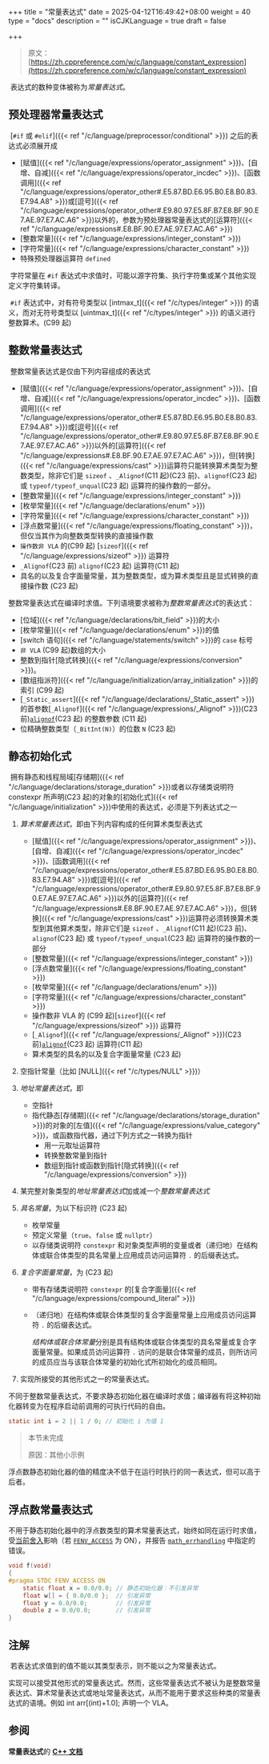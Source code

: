 +++
title = "常量表达式"
date = 2025-04-12T16:49:42+08:00
weight = 40
type = "docs"
description = ""
isCJKLanguage = true
draft = false

+++

> 原文：[https://zh.cppreference.com/w/c/language/constant_expression](https://zh.cppreference.com/w/c/language/constant_expression)

​	表达式的数种变体被称为*常量表达式*。

## 预处理器常量表达式

​	[`#if` 或 `#elif`]({{< ref "/c/language/preprocessor/conditional" >}}) 之后的表达式必须展开成

- [赋值]({{< ref "/c/language/expressions/operator_assignment" >}})、[自增、自减]({{< ref "/c/language/expressions/operator_incdec" >}})、[函数调用]({{< ref "/c/language/expressions/operator_other#.E5.87.BD.E6.95.B0.E8.B0.83.E7.94.A8" >}})或[逗号]({{< ref "/c/language/expressions/operator_other#.E9.80.97.E5.8F.B7.E8.BF.90.E7.AE.97.E7.AC.A6" >}})以外的，参数为预处理器常量表达式的[运算符]({{< ref "/c/language/expressions#.E8.BF.90.E7.AE.97.E7.AC.A6" >}})
- [整数常量]({{< ref "/c/language/expressions/integer_constant" >}})
- [字符常量]({{< ref "/c/language/expressions/character_constant" >}})
- 特殊预处理器运算符 `defined`

​	字符常量在 `#if` 表达式中求值时，可能以源字符集、执行字符集或某个其他实现定义字符集转译。

​	`#if` 表达式中，对有符号类型以 [intmax_t]({{< ref "/c/types/integer" >}}) 的语义，而对无符号类型以 [uintmax_t]({{< ref "/c/types/integer" >}}) 的语义进行整数算术。(C99 起)

## 整数常量表达式

​	整数常量表达式是仅由下列内容组成的表达式

- [赋值]({{< ref "/c/language/expressions/operator_assignment" >}})、[自增、自减]({{< ref "/c/language/expressions/operator_incdec" >}})、[函数调用]({{< ref "/c/language/expressions/operator_other#.E5.87.BD.E6.95.B0.E8.B0.83.E7.94.A8" >}})或[逗号]({{< ref "/c/language/expressions/operator_other#.E9.80.97.E5.8F.B7.E8.BF.90.E7.AE.97.E7.AC.A6" >}})以外的[运算符]({{< ref "/c/language/expressions#.E8.BF.90.E7.AE.97.E7.AC.A6" >}})，但[转换]({{< ref "/c/language/expressions/cast" >}})运算符只能转换算术类型为整数类型，除非它们是 `sizeof` 、`_Alignof`(C11 起)(C23 前)、`alignof`(C23 起) 或 `typeof/typeof_unqual`(C23 起) 运算符的操作数的一部分。
- [整数常量]({{< ref "/c/language/expressions/integer_constant" >}})
- [枚举常量]({{< ref "/c/language/declarations/enum" >}})
- [字符常量]({{< ref "/c/language/expressions/character_constant" >}})
- [浮点数常量]({{< ref "/c/language/expressions/floating_constant" >}})，但仅当其作为向整数类型转换的直接操作数
- `操作数非 VLA` 的(C99 起) [`sizeof`]({{< ref "/c/language/expressions/sizeof" >}}) 运算符
- `_Alignof`(C23 前) `alignof`(C23 起) 运算符(C11 起)
- 具名的以及复合字面量常量，其为整数类型，或为算术类型且是显式转换的直接操作数 (C23 起)

​	整数常量表达式在编译时求值。下列语境要求被称为*整数常量表达式* ﻿的表达式：

- [位域]({{< ref "/c/language/declarations/bit_field" >}})的大小
- [枚举常量]({{< ref "/c/language/declarations/enum" >}})的值
- [switch 语句]({{< ref "/c/language/statements/switch" >}})的 `case` 标号
- `非 VLA` (C99 起)数组的大小
- 整数到指针[隐式转换]({{< ref "/c/language/expressions/conversion" >}})。
- [数组指派符]({{< ref "/c/language/initialization/array_initialization" >}})的索引 (C99 起)
- [`_Static_assert`]({{< ref "/c/language/declarations/_Static_assert" >}}) 的首参数[`_Alignof`]({{< ref "/c/language/expressions/_Alignof" >}})(C23 前)[`alignof`](https://zh.cppreference.com/w/c/language/alignof)(C23 起) 的整数参数 (C11 起)
- 位精确整数类型（`_BitInt(N)`）的位数 `N`  (C23 起)

## 静态初始化式

​	拥有静态和线程局域[存储期]({{< ref "/c/language/declarations/storage_duration" >}})或者以存储类说明符 constexpr 所声明(C23 起)的对象的[初始化式]({{< ref "/c/language/initialization" >}})中使用的表达式，必须是下列表达式之一

1) *算术常量表达式*，即由下列内容构成的任何算术类型表达式
   - [赋值]({{< ref "/c/language/expressions/operator_assignment" >}})、[自增、自减]({{< ref "/c/language/expressions/operator_incdec" >}})、[函数调用]({{< ref "/c/language/expressions/operator_other#.E5.87.BD.E6.95.B0.E8.B0.83.E7.94.A8" >}})或[逗号]({{< ref "/c/language/expressions/operator_other#.E9.80.97.E5.8F.B7.E8.BF.90.E7.AE.97.E7.AC.A6" >}})以外的[运算符]({{< ref "/c/language/expressions#.E8.BF.90.E7.AE.97.E7.AC.A6" >}})，但[转换]({{< ref "/c/language/expressions/cast" >}})运算符必须转换算术类型到其他算术类型，除非它们是 `sizeof` 、`_Alignof`(C11 起)(C23 前)、`alignof`(C23 起) 或 `typeof/typeof_unqual`(C23 起) 运算符的操作数的一部分
   - [整数常量]({{< ref "/c/language/expressions/integer_constant" >}})
   - [浮点数常量]({{< ref "/c/language/expressions/floating_constant" >}})
   - [枚举常量]({{< ref "/c/language/declarations/enum" >}})
   - [字符常量]({{< ref "/c/language/expressions/character_constant" >}})
   - 操作数非 VLA 的 (C99 起)[`sizeof`]({{< ref "/c/language/expressions/sizeof" >}}) 运算符
   - [`_Alignof`]({{< ref "/c/language/expressions/_Alignof" >}})(C23 前)[`alignof`](https://zh.cppreference.com/w/c/language/alignof)(C23 起) 运算符(C11 起)
   - 算术类型的具名的以及复合字面量常量 (C23 起)



2) 空指针常量（比如 [NULL]({{< ref "/c/types/NULL" >}})）
3) *地址常量表达式*，即
   - 空指针
   - 指代静态[存储期]({{< ref "/c/language/declarations/storage_duration" >}})的对象的[左值]({{< ref "/c/language/expressions/value_category" >}})，或函数指代器，通过下列方式之一转换为指针
     - 用一元取址运算符
     - 转换整数常量到指针
     - 数组到指针或函数到指针[隐式转换]({{< ref "/c/language/expressions/conversion" >}})

4. 某完整对象类型的*地址常量表达式*加或减一个*整数常量表达式*

5. *具名常量*，为以下标识符  (C23 起)

   - 枚举常量
   - 预定义常量（`true`、`false` 或 `nullptr`）
   - 以存储类说明符 `constexpr` 和对象类型声明的变量或者（递归地）在结构体或联合体类型的具名常量上应用成员访问运算符 `.` 的后缀表达式。

6. *复合字面量常量*，为 (C23 起)

   - 带有存储类说明符 `constexpr` 的[复合字面量]({{< ref "/c/language/expressions/compound_literal" >}})

   - （递归地）在结构体或联合体类型的复合字面量常量上应用成员访问运算符 `.` 的后缀表达式。

     *结构体或联合体常量*分别是具有结构体或联合体类型的具名常量或复合字面量常量。如果成员访问运算符 `.` 访问的是联合体常量的成员，则所访问的成员应当与该联合体常量的初始化式所初始化的成员相同。

7) 实现所接受的其他形式之一的常量表达式。

​	不同于整数常量表达式，不要求静态初始化器在编译时求值；编译器有将这种初始化器转变为在程序启动前调用的可执行代码的自由。

```c
static int i = 2 || 1 / 0; // 初始化 i 为值 1
```

> 本节未完成 
>
> 原因：其他小示例

​	浮点数静态初始化器的值的精度决不低于在运行时执行的同一表达式，但可以高于后者。

## 浮点数常量表达式

​	不用于静态初始化器中的浮点数类型的算术常量表达式，始终如同在运行时求值，受[当前舍入](https://zh.cppreference.com/w/c/numeric/fenv/FE_round)影响（若 [`FENV_ACCESS`](https://zh.cppreference.com/w/c/preprocessor/impl) 为 ON），并报告 [`math_errhandling`](https://zh.cppreference.com/w/c/numeric/math/math_errhandling) 中指定的错误。

```c
void f(void)
{
#pragma STDC FENV_ACCESS ON
    static float x = 0.0/0.0; // 静态初始化器：不引发异常
    float w[] = { 0.0/0.0 };  // 引发异常
    float y = 0.0/0.0;        // 引发异常
    double z = 0.0/0.0;       // 引发异常
}
```

## 注解

​	若表达式求值到的值不能以其类型表示，则不能以之为常量表达式。

​	实现可以接受其他形式的常量表达式。然而，这些常量表达式不被认为是整数常量表达式、算术常量表达式或地址常量表达式，从而不能用于要求这些种类的常量表达式的语境。例如 int arr[(int)+1.0]; 声明一个 VLA。

## 参阅

**常量表达式**的 **[C++ 文档](https://zh.cppreference.com/w/cpp/language/constant_expression)**
